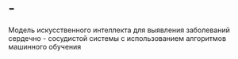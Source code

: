# -
Модель искусственного интеллекта для выявления заболеваний сердечно - сосудистой системы с использованием алгоритмов машинного обучения
